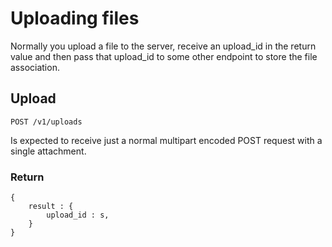 # Uploading files

Normally you upload a file to the server, receive an upload\_id in the return value and then pass that upload\_id to some other endpoint to store the file association.

## Upload

    POST /v1/uploads

Is expected to receive just a normal multipart encoded POST request with a single attachment.

### Return

    {
        result : {
            upload_id : s,
        }
    }

